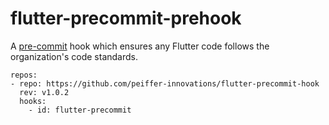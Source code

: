 # flutter-precommit-prehook

A [pre-commit](http://pre-commit.com/) hook which ensures any Flutter code follows the organization's code standards.

```
repos:
- repo: https://github.com/peiffer-innovations/flutter-precommit-hook
  rev: v1.0.2
  hooks:
    - id: flutter-precommit
```

